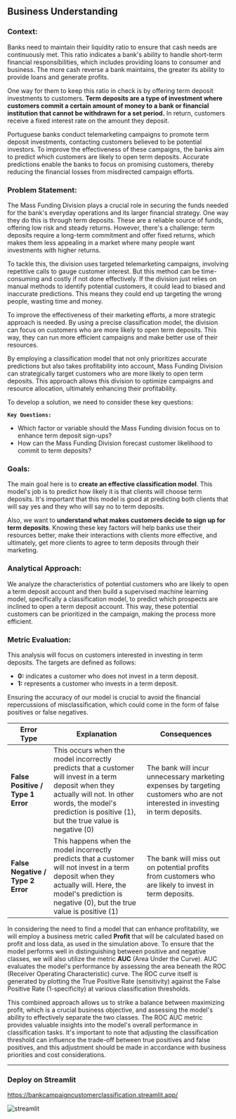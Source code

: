 ## **Business Understanding**

### **Context:**
Banks need to maintain their liquidity ratio to ensure that cash needs are continuously met. This ratio indicates a bank's ability to handle short-term financial responsibilities, which includes providing loans to consumer and business. The more cash reverse a bank maintains, the greater its ability to provide loans and generate profits. 

One way for them to keep this ratio in check is by offering term deposit investments to customers. **Term deposits are a type of investment where customers commit a certain amount of money to a bank or financial institution that cannot be withdrawn for a set period.** In return, customers receive a fixed interest rate on the amount they deposit. 

Portuguese banks conduct telemarketing campaigns to promote term deposit investments, contacting customers believed to be potential investors. To improve the effectiveness of these campaigns, the banks aim to predict which customers are likely to open term deposits. Accurate predictions enable the banks to focus on promising customers, thereby reducing the financial losses from misdirected campaign efforts.

### **Problem Statement:**
The Mass Funding Division plays a crucial role in securing the funds needed for the bank's everyday operations and its larger financial strategy. One way they do this is through term deposits. These are a reliable source of funds, offering low risk and steady returns. However, there's a challenge: term deposits require a long-term commitment and offer fixed returns, which makes them less appealing in a market where many people want investments with higher returns.

To tackle this, the division uses targeted telemarketing campaigns, involving repetitive calls to gauge customer interest. But this method can be time-consuming and costly if not done effectively. If the division just relies on manual methods to identify potential customers, it could lead to biased and inaccurate predictions. This means they could end up targeting the wrong people, wasting time and money.

To improve the effectiveness of their marketing efforts, a more strategic approach is needed. By using a precise classification model, the division can focus on customers who are more likely to open term deposits. This way, they can run more efficient campaigns and make better use of their resources.

By employing a classification model that not only prioritizes accurate predictions but also takes profitability into account, Mass Funding Division can strategically target customers who are more likely to open term deposits. This approach allows this division to optimize campaigns and resource allocation, ultimately enhancing their profitability. 

To develop a solution, we need to consider these key questions:

**`Key Questions:`**
- Which factor or variable should the Mass Funding division focus on to enhance term deposit sign-ups?
- How can the Mass Funding Division forecast customer likelihood to commit to term deposits?


### **Goals:**

The main goal here is to **create an effective classification model**. This model's job is to predict how likely it is that clients will choose term deposits. It's important that this model is good at predicting both clients that will say yes and they who will say no to term deposits.

Also, we want to **understand what makes customers decide to sign up for term deposits**. Knowing these key factors will help banks use their resources better, make their interactions with clients more effective, and ultimately, get more clients to agree to term deposits through their marketing.


### **Analytical Approach:**
We analyze the characteristics of potential customers who are likely to open a term deposit account and then build a supervised machine learning model, specifically a classification model, to predict which prospects are inclined to open a term deposit account. This way, these potential customers can be prioritized in the campaign, making the process more efficient.

### **Metric Evaluation:**

This analysis will focus on customers interested in investing in term deposits. The targets are defined as follows:

- **0:** indicates a customer who does not invest in a term deposit.
- **1:** represents a customer who invests in a term deposit.

Ensuring the accuracy of our model is crucial to avoid the financial repercussions of misclassification, which could come in the form of false positives or false negatives.

| **Error Type**     |**Explanation** | **Consequences** | 
|-----------------|------------|----------------|
| **False Positive / Type 1 Error**  |This occurs when the model incorrectly predicts that a customer will invest in a term deposit when they actually will not. In other words, the model's prediction is positive (1), but the true value is negative (0)| The bank will incur unnecessary marketing expenses by targeting customers who are not interested in investing in term deposits.|
| **False Negative / Type 2 Error**  |This happens when the model incorrectly predicts that a customer will not invest in a term deposit when they actually will. Here, the model's prediction is negative (0), but the true value is positive (1)| The bank will miss out on potential profits from customers who are likely to invest in term deposits.| 

In considering the need to find a model that can enhance profitability, we will employ a business metric called **Profit** that will be calculated based on profit and loss data, as used in the simulation above. To ensure that the model performs well in distinguishing between positive and negative classes, we will also utilize the metric **AUC** (Area Under the Curve). AUC evaluates the model's performance by assessing the area beneath the ROC (Receiver Operating Characteristic) curve. The ROC curve itself is generated by plotting the True Positive Rate (sensitivity) against the False Positive Rate (1-specificity) at various classification thresholds.

This combined approach allows us to strike a balance between maximizing profit, which is a crucial business objective, and assessing the model's ability to effectively separate the two classes. The ROC AUC metric provides valuable insights into the model's overall performance in classification tasks. It's important to note that adjusting the classification threshold can influence the trade-off between true positives and false positives, and this adjustment should be made in accordance with business priorities and cost considerations.

-------------------------------------------------------------------------------------------------------
### **Deploy on Streamlit**
https://bankcampaigncustomerclassification.streamlit.app/

![streamlit](https://github.com/fathimahyasmin/BankMarketingCampaign/assets/98755582/7c5f189e-890c-4664-837a-70f2e11b1a7c)

